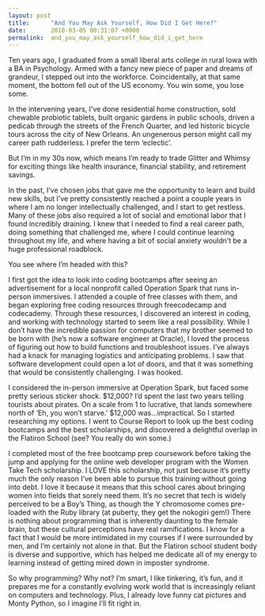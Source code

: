 ```yaml
---
layout: post
title:      "And You May Ask Yourself, How Did I Get Here?"
date:       2018-03-05 00:31:07 +0000
permalink:  and_you_may_ask_yourself_how_did_i_get_here
---
```



Ten years ago, I graduated from a small liberal arts college in rural Iowa with a BA in Psychology. Armed with a fancy new piece of paper and dreams of grandeur, I stepped out into the workforce. Coincidentally, at that same moment, the bottom fell out of the US economy. You win some, you lose some.

In the intervening years, I’ve done residential home construction, sold chewable probiotic tablets, built organic gardens in public schools, driven a pedicab through the streets of the French Quarter, and led historic bicycle tours across the city of New Orleans. An ungenerous person might call my career path rudderless. I prefer the term ‘eclectic’.

But I’m in my 30s now, which means I’m ready to trade Glitter and Whimsy for exciting things like health insurance, financial stability, and retirement savings. 

In the past, I’ve chosen jobs that gave me the opportunity to learn and build new skills, but I’ve pretty consistently reached a point a couple years in where I am no longer intellectually challenged, and I start to get restless. Many of these jobs also required a lot of social and emotional labor that I found incredibly draining. I knew that I needed to find a real career path, doing something that challenged me, where I could continue learning throughout my life, and where having a bit of social anxiety wouldn’t be a huge professional roadblock.

You see where I’m headed with this?

I first got the idea to look into coding bootcamps after seeing an advertisement for a local nonprofit called Operation Spark that runs in-person immersives. I attended a couple of free classes with them, and began exploring free coding resources through freecodecamp and codecademy. Through these resources, I discovered an interest in coding, and working with technology started to seem like a real possibility. While I don’t have the incredible passion for computers that my brother seemed to be born with (he’s now a software engineer at Oracle), I loved the process of figuring out how to build functions and troubleshoot issues. I’ve always had a knack for managing logistics and anticipating problems. I saw that software development could open a lot of doors, and that it was something that would be consistently challenging. I was hooked.

I considered the in-person immersive at Operation Spark, but faced some pretty serious sticker shock. $12,000? I’d spent the last two years telling tourists about pirates. On a scale from 1 to lucrative, that lands somewhere north of ‘Eh, you won’t starve.’ $12,000 was...impractical. So I started researching my options. I went to Course Report to look up the best coding bootcamps and the best scholarships, and discovered a delightful overlap in the Flatiron School (see? You really do win some.)

I completed most of the free bootcamp prep coursework before taking the jump and applying for the online web developer program with the Women Take Tech scholarship. I LOVE this scholarship, not just because it’s pretty much the only reason I’ve been able to pursue this training without going into debt. I love it because it means that this school cares about bringing women into fields that sorely need them. It’s no secret that tech is widely perceived to be a Boy’s Thing, as though the Y chromosome comes pre-loaded with the Ruby library (at puberty, they get the nokogiri gem!) There is nothing about programming that is inherently daunting to the female brain, but these cultural perceptions have real ramifications. I know for a fact that I would be more intimidated in my courses if I were surrounded by men, and I’m certainly not alone in that. But the Flatiron school student body is diverse and supportive, which has helped me dedicate all of my energy to learning instead of getting mired down in imposter syndrome.

So why programming? Why not? I’m smart, I like tinkering, it’s fun, and it prepares me for a constantly evolving work world that is increasingly reliant on computers and technology.  Plus, I already love funny cat pictures and Monty Python, so I imagine I’ll fit right in.

